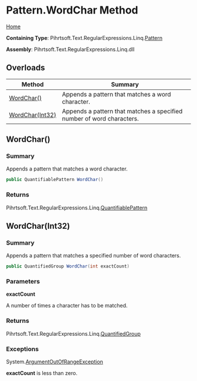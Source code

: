 # Pattern\.WordChar Method

[Home](../../../../../../README.md)

**Containing Type**: Pihrtsoft\.Text\.RegularExpressions\.Linq\.[Pattern](../README.md)

**Assembly**: Pihrtsoft\.Text\.RegularExpressions\.Linq\.dll

## Overloads

| Method | Summary |
| ------ | ------- |
| [WordChar()](#Pihrtsoft_Text_RegularExpressions_Linq_Pattern_WordChar) | Appends a pattern that matches a word character\. |
| [WordChar(Int32)](#Pihrtsoft_Text_RegularExpressions_Linq_Pattern_WordChar_System_Int32_) | Appends a pattern that matches a specified number of word characters\. |

## WordChar\(\) <a name="Pihrtsoft_Text_RegularExpressions_Linq_Pattern_WordChar"></a>

### Summary

Appends a pattern that matches a word character\.

```csharp
public QuantifiablePattern WordChar()
```

### Returns

Pihrtsoft\.Text\.RegularExpressions\.Linq\.[QuantifiablePattern](../../QuantifiablePattern/README.md)

## WordChar\(Int32\) <a name="Pihrtsoft_Text_RegularExpressions_Linq_Pattern_WordChar_System_Int32_"></a>

### Summary

Appends a pattern that matches a specified number of word characters\.

```csharp
public QuantifiedGroup WordChar(int exactCount)
```

### Parameters

**exactCount**

A number of times a character has to be matched\.

### Returns

Pihrtsoft\.Text\.RegularExpressions\.Linq\.[QuantifiedGroup](../../QuantifiedGroup/README.md)

### Exceptions

System\.[ArgumentOutOfRangeException](https://docs.microsoft.com/en-us/dotnet/api/system.argumentoutofrangeexception)

**exactCount** is less than zero\.

